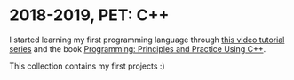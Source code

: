# 2018-2019, PET: C++
I started learning my first programming language through [this video tutorial series](https://www.youtube.com/playlist?list=PLQOaTSbfxUtCrKs0nicOg2npJQYSPGO9r) and the book [Programming: Principles and Practice Using C++](https://books.google.cz/books/about/%D0%9F%D1%80%D0%BE%D0%B3%D1%80%D0%B0%D0%BC%D0%BC%D0%B8%D1%80%D0%BE%D0%B2%D0%B0%D0%BD%D0%B8%D0%B5_%D0%BD%D0%B0_C+.html?id=QKvIDQAAQBAJ&amp;redir_esc=y).

This collection contains my first projects :)
